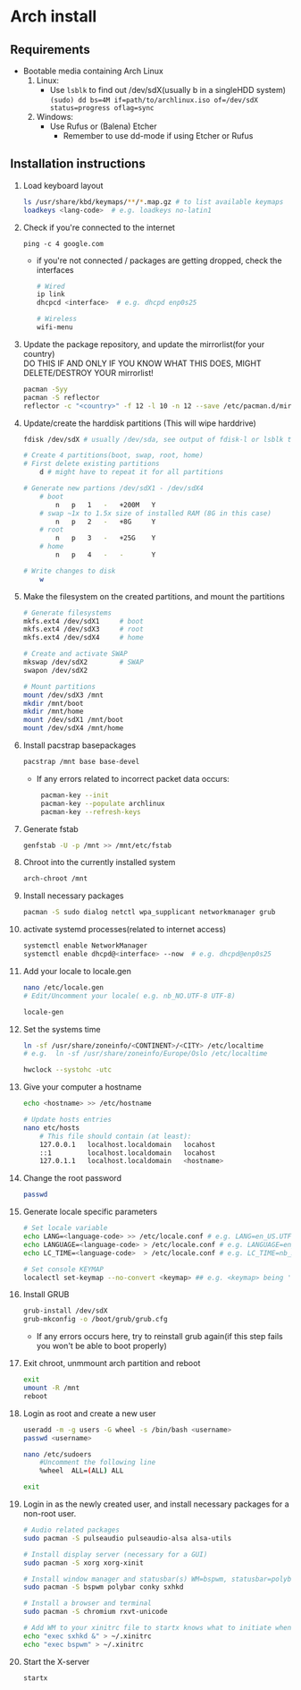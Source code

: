 # Arch install

## Requirements
- Bootable media containing Arch Linux
    1. Linux:
        - Use `lsblk` to find out /dev/sdX(usually b in a singleHDD system)\
        `(sudo) dd bs=4M if=path/to/archlinux.iso of=/dev/sdX status=progress oflag=sync`
    2. Windows:
        - Use Rufus or (Balena) Etcher
            - Remember to use dd-mode if using Etcher or Rufus

## Installation instructions
1. Load keyboard layout 
    ``` sh
    ls /usr/share/kbd/keymaps/**/*.map.gz # to list available keymaps
    loadkeys <lang-code>  # e.g. loadkeys no-latin1
    ```

2. Check if you're connected to the internet
    ```
    ping -c 4 google.com
    ```
    - if you're not connected / packages are getting dropped, check the interfaces
        ``` sh
        # Wired
        ip link
        dhcpcd <interface>  # e.g. dhcpd enp0s25

        # Wireless
        wifi-menu
        ```

3. Update the package repository, and update the mirrorlist(for your country)\
    DO THIS IF AND ONLY IF YOU KNOW WHAT THIS DOES, MIGHT DELETE/DESTROY YOUR mirrorlist!
    ``` sh
    pacman -Syy
    pacman -S reflector
    reflector -c "<country>" -f 12 -l 10 -n 12 --save /etc/pacman.d/mirrorlist
    ```

4. Update/create the harddisk partitions (This will wipe harddrive)
    ``` sh
    fdisk /dev/sdX # usually /dev/sda, see output of fdisk-l or lsblk to determine disk

    # Create 4 partitions(boot, swap, root, home)
    # First delete existing partitions
        d # might have to repeat it for all partitions
    
    # Generate new partions /dev/sdX1 - /dev/sdX4
        # boot
            n   p   1   -   +200M   Y
        # swap ~1x to 1.5x size of installed RAM (8G in this case)
            n   p   2   -   +8G     Y 
        # root
            n   p   3   -   +25G    Y
        # home
            n   p   4   -   -       Y
    
    # Write changes to disk
        w
    ```

5. Make the filesystem on the created partitions, and mount the partitions
    ``` sh
    # Generate filesystems
    mkfs.ext4 /dev/sdX1     # boot
    mkfs.ext4 /dev/sdX3     # root
    mkfs.ext4 /dev/sdX4     # home
    
    # Create and activate SWAP
    mkswap /dev/sdX2        # SWAP
    swapon /dev/sdX2

    # Mount partitions
    mount /dev/sdX3 /mnt
    mkdir /mnt/boot
    mkdir /mnt/home
    mount /dev/sdX1 /mnt/boot
    mount /dev/sdX4 /mnt/home
    ```

6. Install pacstrap basepackages
    ``` sh
    pacstrap /mnt base base-devel
    ```
    - If any errors related to incorrect packet data occurs:
       ``` sh
        pacman-key --init
        pacman-key --populate archlinux
        pacman-key --refresh-keys
        ``` 

7. Generate fstab
    ``` sh
    genfstab -U -p /mnt >> /mnt/etc/fstab
    ```

8. Chroot into the currently installed system
    ``` sh
    arch-chroot /mnt 
    ```

9. Install necessary packages
    ``` sh
    pacman -S sudo dialog netctl wpa_supplicant networkmanager grub
    ```

10. activate systemd processes(related to internet access)
    ``` sh
    systemctl enable NetworkManager
    systemctl enable dhcpd@<interface> --now  # e.g. dhcpd@enp0s25
    ```

11. Add your locale to locale.gen
    ``` sh
    nano /etc/locale.gen
    # Edit/Uncomment your locale( e.g. nb_NO.UTF-8 UTF-8)
    
    locale-gen
    ``` 

12. Set the systems time
    ``` sh
    ln -sf /usr/share/zoneinfo/<CONTINENT>/<CITY> /etc/localtime 
    # e.g.  ln -sf /usr/share/zoneinfo/Europe/Oslo /etc/localtime

    hwclock --systohc -utc
    ```

13. Give your computer a hostname
    ``` sh
    echo <hostname> >> /etc/hostname

    # Update hosts entries
    nano etc/hosts
        # This file should contain (at least):
        127.0.0.1   localhost.localdomain   locahost
        ::1         localhost.localdomain   locahost
        127.0.1.1   localhost.localdomain   <hostname>
    ```

14. Change the root password
    ``` sh
    passwd
    ```

15. Generate locale specific parameters
    ``` sh
    # Set locale variable
    echo LANG=<language-code> >> /etc/locale.conf # e.g. LANG=en_US.UTF-8
    echo LANGUAGE=<language-code> > /etc/locale.conf # e.g. LANGUAGE=en_US.UTF-8 
    echo LC_TIME=<language-code>  > /etc/locale.conf # e.g. LC_TIME=nb_NO.UTF-8
    
    # Set console KEYMAP
    localectl set-keymap --no-convert <keymap> ## e.g. <keymap> being 'no'
    ```

16. Install GRUB
    ``` sh
    grub-install /dev/sdX
    grub-mkconfig -o /boot/grub/grub.cfg
    ```
    - If any errors occurs here, try to reinstall grub again(if this step fails you won't be able to boot properly)

17. Exit chroot, unmmount arch partition and reboot
    ``` sh
    exit
    umount -R /mnt
    reboot
    ```

18. Login as root and create a new user
    ``` sh
    useradd -m -g users -G wheel -s /bin/bash <username>
    passwd <username>

    nano /etc/sudoers
        #Uncomment the following line
        %wheel  ALL=(ALL) ALL
    
    exit
    ```

19. Login in as the newly created user, and install necessary packages for a non-root user.
    ``` sh
    # Audio related packages
    sudo pacman -S pulseaudio pulseaudio-alsa alsa-utils 
    
    # Install display server (necessary for a GUI)
    sudo pacman -S xorg xorg-xinit

    # Install window manager and statusbar(s) WM=bspwm, statusbar=polybar, monitor=conky
    sudo pacman -S bspwm polybar conky sxhkd
    
    # Install a browser and terminal
    sudo pacman -S chromium rxvt-unicode

    # Add WM to your xinitrc file to startx knows what to initiate when called
    echo "exec sxhkd &" > ~/.xinitrc
    echo "exec bspwm" > ~/.xinitrc
    ```

20. Start the X-server
    ``` sh
    startx
    ```
